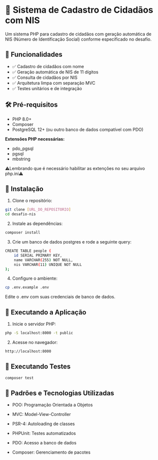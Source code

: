 # 📝 Sistema de Cadastro de Cidadãos com NIS

Um sistema PHP para cadastro de cidadãos com geração automática de NIS (Número de Identificação Social) conforme especificado no desafio.

## 🚀 Funcionalidades

- ✅ Cadastro de cidadãos com nome
- ✅ Geração automática de NIS de 11 dígitos
- ✅ Consulta de cidadãos por NIS
- ✅ Arquitetura limpa com separação MVC
- ✅ Testes unitários e de integração

## 🛠️ Pré-requisitos

- PHP 8.0+
- Composer
- PostgreSQL 12+ (ou outro banco de dados compatível com PDO)
  
**Extensões PHP necessárias:**
- pdo_pgsql
- pgsql 
- mbstring

⚠️Lembrando que é necessário habilitar as extenções no seu arquivo php.ini⚠️

## 🔧 Instalação

1. Clone o repositório:
```bash
git clone [URL_DO_REPOSITORIO]
cd desafio-nis
```
2. Instale as dependências:
```bash
composer install
```
3. Crie um banco de dados postgres e rode a seguinte query:

```bash
CREATE TABLE people (
    id SERIAL PRIMARY KEY,
    name VARCHAR(255) NOT NULL,
    nis VARCHAR(11) UNIQUE NOT NULL
);
```

4. Configure o ambiente:
```bash
cp .env.example .env
```
Edite o .env com suas credenciais de banco de dados.

## 🏃 Executando a Aplicação
1. Inicie o servidor PHP:

```bash
php -S localhost:8000 -t public
```
2. Acesse no navegador:

```bash
http://localhost:8000
```
## 🧪 Executando Testes

```bash
composer test
```
## 🧠 Padrões e Tecnologias Utilizadas
- POO: Programação Orientada a Objetos

- MVC: Model-View-Controller

- PSR-4: Autoloading de classes

- PHPUnit: Testes automatizados

- PDO: Acesso a banco de dados

- Composer: Gerenciamento de pacotes

